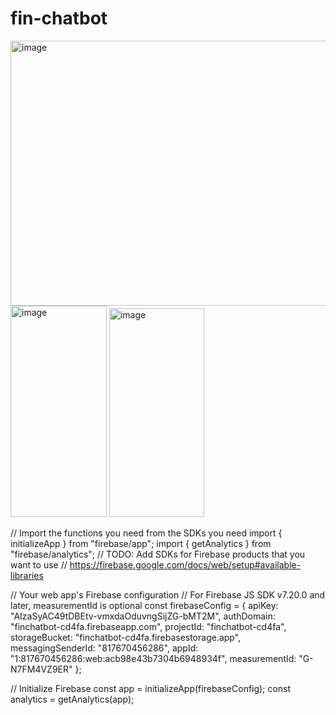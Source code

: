 # fin-chatbot


<img width="955" height="424" alt="image" src="https://github.com/user-attachments/assets/98565e97-f184-459d-be9f-e9802b8b944c" />
<img width="154" height="338" alt="image" src="https://github.com/user-attachments/assets/96587840-27bf-4c24-9e9f-ebd91fb78c10" />
<img width="152" height="334" alt="image" src="https://github.com/user-attachments/assets/7e2a0f91-9738-46ff-98fa-1a257ea2c996" />



// Import the functions you need from the SDKs you need
import { initializeApp } from "firebase/app";
import { getAnalytics } from "firebase/analytics";
// TODO: Add SDKs for Firebase products that you want to use
// https://firebase.google.com/docs/web/setup#available-libraries

// Your web app's Firebase configuration
// For Firebase JS SDK v7.20.0 and later, measurementId is optional
const firebaseConfig = {
  apiKey: "AIzaSyAC49tDBEtv-vmxdaOduvngSijZG-bMT2M",
  authDomain: "finchatbot-cd4fa.firebaseapp.com",
  projectId: "finchatbot-cd4fa",
  storageBucket: "finchatbot-cd4fa.firebasestorage.app",
  messagingSenderId: "817670456286",
  appId: "1:817670456286:web:acb98e43b7304b6948934f",
  measurementId: "G-N7FM4VZ9ER"
};

// Initialize Firebase
const app = initializeApp(firebaseConfig);
const analytics = getAnalytics(app);


